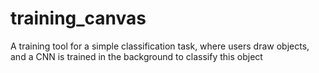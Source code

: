 # training_canvas
A training tool for a simple classification task, where users draw objects, and a CNN is trained in the background to classify this object
